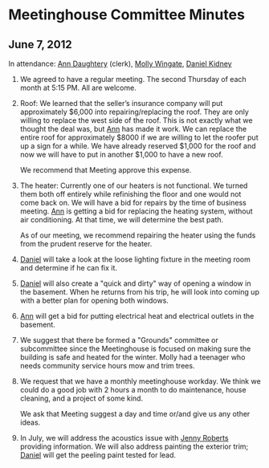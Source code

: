 Meetinghouse Committee Minutes
==============================

June 7, 2012
------------

In attendance: [Ann Daughtery](/Friends/AnnDaughtery/) (clerk), [Molly
Wingate](/Friends/MollyWingate/), [Daniel
Kidney](/Friends/DanielKidney/)

1.  We agreed to have a regular meeting. The second Thursday of each
    month at 5:15 PM. All are welcome.

2.  Roof: We learned that the seller’s insurance company will put
    approximately \$6,000 into repairing/replacing the roof. They are
    only willing to replace the west side of the roof. This is not
    exactly what we thought the deal was, but
    [Ann](/Friends/AnnDaughtery/) has made it work. We can replace the
    entire roof for approximately \$8000 if we are willing to let the
    roofer put up a sign for a while. We have already reserved \$1,000
    for the roof and now we will have to put in another \$1,000 to have
    a new roof.

    We recommend that Meeting approve this expense.

3.  The heater: Currently one of our heaters is not functional. We
    turned them both off entirely while refinishing the floor and one
    would not come back on. We will have a bid for repairs by the time
    of business meeting. [Ann](/Friends/AnnDaughtery/) is getting a bid
    for replacing the heating system, without air conditioning. At that
    time, we will determine the best path.

    As of our meeting, we recommend repairing the heater using the funds
    from the prudent reserve for the heater.

4.  [Daniel](/Friends/DanielKidney/) will take a look at the loose
    lighting fixture in the meeting room and determine if he can fix it.

5.  [Daniel](/Friends/DanielKidney/) will also create a "quick and
    dirty" way of opening a window in the basement. When he returns from
    his trip, he will look into coming up with a better plan for opening
    both windows.

6.  [Ann](/Friends/AnnDaughtery/) will get a bid for putting electrical
    heat and electrical outlets in the basement.

7.  We suggest that there be formed a "Grounds" committee or
    subcommittee since the Meetinghouse is focused on making sure the
    building is safe and heated for the winter. Molly had a teenager who
    needs community service hours mow and trim trees.

8.  We request that we have a monthly meetinghouse workday. We think we
    could do a good job with 2 hours a month to do maintenance, house
    cleaning, and a project of some kind.

    We ask that Meeting suggest a day and time or/and give us any other
    ideas.

9.  In July, we will address the acoustics issue with [Jenny
    Roberts](/Friends/JenniferRoberts/) providing information. We will
    also address painting the exterior trim;
    [Daniel](/Friends/DanielKidney/) will get the peeling paint tested
    for lead.


